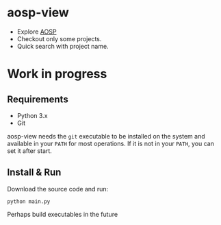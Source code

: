 # aosp-view 


* Explore [AOSP](https://android.googlesource.com)
* Checkout only some projects.
* Quick search with project name. 

# Work in progress



## Requirements

- Python 3.x
- Git


aosp-view needs the `git` executable to be installed on the system and available
in your `PATH` for most operations.
If it is not in your `PATH`, you can set it after start.


## Install & Run

Download the source code and run:
```shell
python main.py
```

Perhaps build executables in the future 
